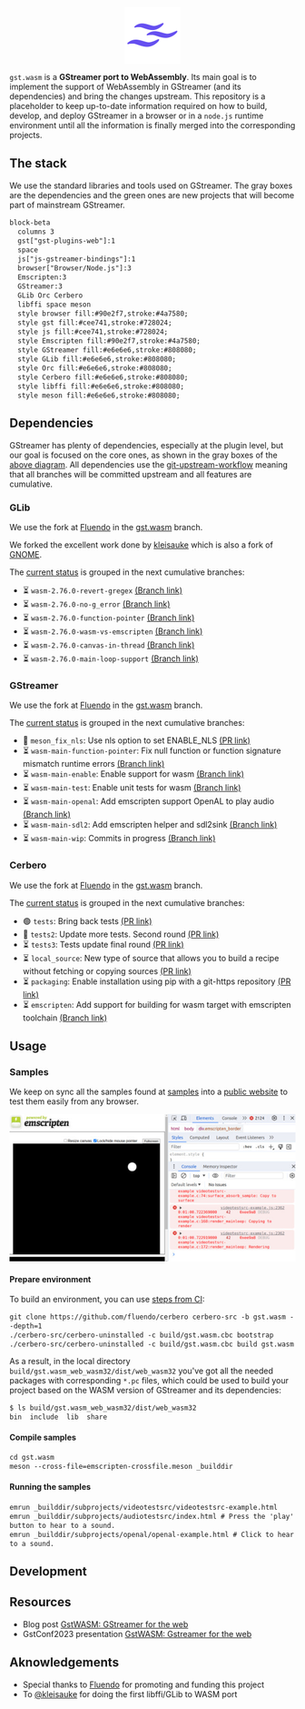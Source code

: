 <p align="center">
  <img src="artwork/gst.wasm.svg" width="100" height="100" align="center"/>
</p>

`gst.wasm` is a **GStreamer port to WebAssembly**. Its main goal is to implement the support of WebAssembly
in GStreamer (and its dependencies) and bring the changes upstream. This repository is a placeholder to
keep up-to-date information required on how to build, develop, and deploy GStreamer in a browser or in
a `node.js` runtime environment until all the information is finally merged into the corresponding
projects.

## The stack
We use the standard libraries and tools used on GStreamer. The gray boxes are the dependencies and the
green ones are new projects that will become part of mainstream GStreamer.

```mermaid
block-beta
  columns 3
  gst["gst-plugins-web"]:1
  space
  js["js-gstreamer-bindings"]:1
  browser["Browser/Node.js"]:3
  Emscripten:3
  GStreamer:3
  GLib Orc Cerbero
  libffi space meson
  style browser fill:#90e2f7,stroke:#4a7580;
  style gst fill:#cee741,stroke:#728024;
  style js fill:#cee741,stroke:#728024;
  style Emscripten fill:#90e2f7,stroke:#4a7580;
  style GStreamer fill:#e6e6e6,stroke:#808080;
  style GLib fill:#e6e6e6,stroke:#808080;
  style Orc fill:#e6e6e6,stroke:#808080;
  style Cerbero fill:#e6e6e6,stroke:#808080;
  style libffi fill:#e6e6e6,stroke:#808080;
  style meson fill:#e6e6e6,stroke:#808080;
```

## Dependencies
GStreamer has plenty of dependencies, especially at the plugin level, but our goal is focused on the
core ones, as shown in the gray boxes of the [above diagram](#the-stack). All dependencies use the
[git-upstream-workflow](https://github.com/fluendo/git-upstream-workflow ) meaning that all branches
will be committed upstream and all features are cumulative.

### GLib
We use the fork at [Fluendo](https://github.com/fluendo/glib) in the [gst.wasm](https://github.com/fluendo/glib/tree/gst.wasm) branch.

We forked the excellent work done by [kleisauke](https://github.com/kleisauke/glib) which is also a fork of [GNOME](https://github.com/GNOME/glib).

The [current status](https://github.com/GNOME/glib/compare/2.76.0...fluendo:gst.wasm) is grouped in the next cumulative branches:
<!-- START guw glib.toml markdown -->
* ⏳ `wasm-2.76.0-revert-gregex` [(Branch link)](https://github.com/fluendo/glib/tree/wasm-2.76.0-revert-gregex)
* ⏳ `wasm-2.76.0-no-g_error` [(Branch link)](https://github.com/fluendo/glib/tree/wasm-2.76.0-no-g_error)
* ⏳ `wasm-2.76.0-function-pointer` [(Branch link)](https://github.com/fluendo/glib/tree/wasm-2.76.0-function-pointer)
* ⏳ `wasm-2.76.0-wasm-vs-emscripten` [(Branch link)](https://github.com/fluendo/glib/tree/wasm-2.76.0-wasm-vs-emscripten)
* ⏳ `wasm-2.76.0-canvas-in-thread` [(Branch link)](https://github.com/fluendo/glib/tree/wasm-2.76.0-canvas-in-thread)
* ⏳ `wasm-2.76.0-main-loop-support` [(Branch link)](https://github.com/fluendo/glib/tree/wasm-2.76.0-main-loop-support)
<!-- END guw glib.toml markdown -->


### GStreamer
We use the fork at [Fluendo](https://github.com/fluendo/gstreamer) in the [gst.wasm](https://github.com/fluendo/gstreamer/tree/wasm-1.22) branch.

The [current status](https://github.com/fluendo/gstreamer/compare/main...fluendo:gst.wasm) is grouped in the next cumulative branches:
<!-- START guw gstreamer.toml markdown -->
* 🔄 `meson_fix_nls`: Use nls option to set ENABLE_NLS [(PR link)](https://gitlab.freedesktop.org/gstreamer/gstreamer/-/merge_requests/7017)
* ⏳ `wasm-main-function-pointer`: Fix null function or function signature mismatch runtime errors [(Branch link)](https://github.com/fluendo/gstreamer/tree/wasm-main-function-pointer)
* ⏳ `wasm-main-enable`: Enable support for wasm [(Branch link)](https://github.com/fluendo/gstreamer/tree/wasm-main-enable)
* ⏳ `wasm-main-test`: Enable unit tests for wasm [(Branch link)](https://github.com/fluendo/gstreamer/tree/wasm-main-test)
* ⏳ `wasm-main-openal`: Add emscripten support OpenAL to play audio [(Branch link)](https://github.com/fluendo/gstreamer/tree/wasm-main-openal)
* ⏳ `wasm-main-sdl2`: Add emscripten helper and sdl2sink [(Branch link)](https://github.com/fluendo/gstreamer/tree/wasm-main-sdl2)
* ⏳ `wasm-main-wip`: Commits in progress [(Branch link)](https://github.com/fluendo/gstreamer/tree/wasm-main-wip)
<!-- END guw gstreamer.toml markdown -->

### Cerbero
We use the fork at [Fluendo](https://github.com/fluendo/cerbero) in the [gst.wasm](https://github.com/fluendo/cerbero/tree/gst.wasm) branch.

The [current status](https://github.com/fluendo/cerbero/compare/main...fluendo:cerbero:gst.wasm) is grouped in the next cumulative branches:
<!-- START guw cerbero.toml markdown -->
* 🟢 `tests`: Bring back tests [(PR link)](https://gitlab.freedesktop.org/gstreamer/cerbero/-/merge_requests/1471)
* 🔄 `tests2`: Update more tests. Second round [(PR link)](https://gitlab.freedesktop.org/gstreamer/cerbero/-/merge_requests/1477)
* ⏳ `tests3`: Tests update final round [(PR link)](https://gitlab.freedesktop.org/gstreamer/cerbero/-/merge_requests/1482)
* ⏳ `local_source`: New type of source that allows you to build a recipe without fetching or copying sources [(PR link)](https://gitlab.freedesktop.org/gstreamer/cerbero/-/merge_requests/1483)
* ⏳ `packaging`: Enable installation using pip with a git-https repository [(PR link)](https://gitlab.freedesktop.org/gstreamer/cerbero/-/merge_requests/1484)
* ⏳ `emscripten`: Add support for building for wasm target with emscripten toolchain [(Branch link)](https://github.com/fluendo/cerbero/tree/emscripten)
<!-- END guw cerbero.toml markdown -->


## Usage

### Samples
We keep on sync all the samples found at [samples](gst.wasm/subprojects/samples) into a [public website](https://fluendo.github.io/gst.wasm/) to test them easily from any browser.

![videotestsrc ball pattern](docs/img/videotestsrc-sample.jpg)


#### Prepare environment

To build an environment, you can use [steps from CI](.github/workflows/gst.wasm-build.yaml):

```
git clone https://github.com/fluendo/cerbero cerbero-src -b gst.wasm --depth=1
./cerbero-src/cerbero-uninstalled -c build/gst.wasm.cbc bootstrap
./cerbero-src/cerbero-uninstalled -c build/gst.wasm.cbc build gst.wasm
```

As a result, in the local directory `build/gst.wasm_web_wasm32/dist/web_wasm32`
you've got all the needed packages with corresponding `*.pc` files, which could be used
to build your project based on the WASM version of GStreamer and its dependencies:

```
$ ls build/gst.wasm_web_wasm32/dist/web_wasm32
bin  include  lib  share
```

#### Compile samples

```
cd gst.wasm
meson --cross-file=emscripten-crossfile.meson _builddir
```

#### Running the samples

```
emrun _builddir/subprojects/videotestsrc/videotestsrc-example.html
emrun _builddir/subprojects/audiotestsrc/index.html # Press the 'play' button to hear to a sound.
emrun _builddir/subprojects/openal/openal-example.html # Click to hear to a sound.
```

## Development


## Resources
* Blog post [GstWASM: GStreamer for the web](https://fluendo.com/en/blog/gstwasm-gstreamer-for-the-web/)
* GstConf2023 presentation [GstWASM: Gstreamer for the web](https://gstconf.ubicast.tv/videos/gstwasm-gstreamer-for-the-web/)

## Aknowledgements
* Special thanks to [Fluendo](https://fluendo.com) for promoting and funding this project
* To [@kleisauke](https://github.com/kleisauke) for doing the first libffi/GLib to WASM port
